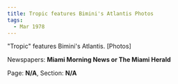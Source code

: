```yaml
---  
title: Tropic features Bimini's Atlantis Photos  
tags:  
  - Mar 1978  
---  
```

  
"Tropic" features Bimini's Atlantis. [Photos]  
  
Newspapers: **Miami Morning News or The Miami Herald**  
  
Page: **N/A**, Section: **N/A** 
